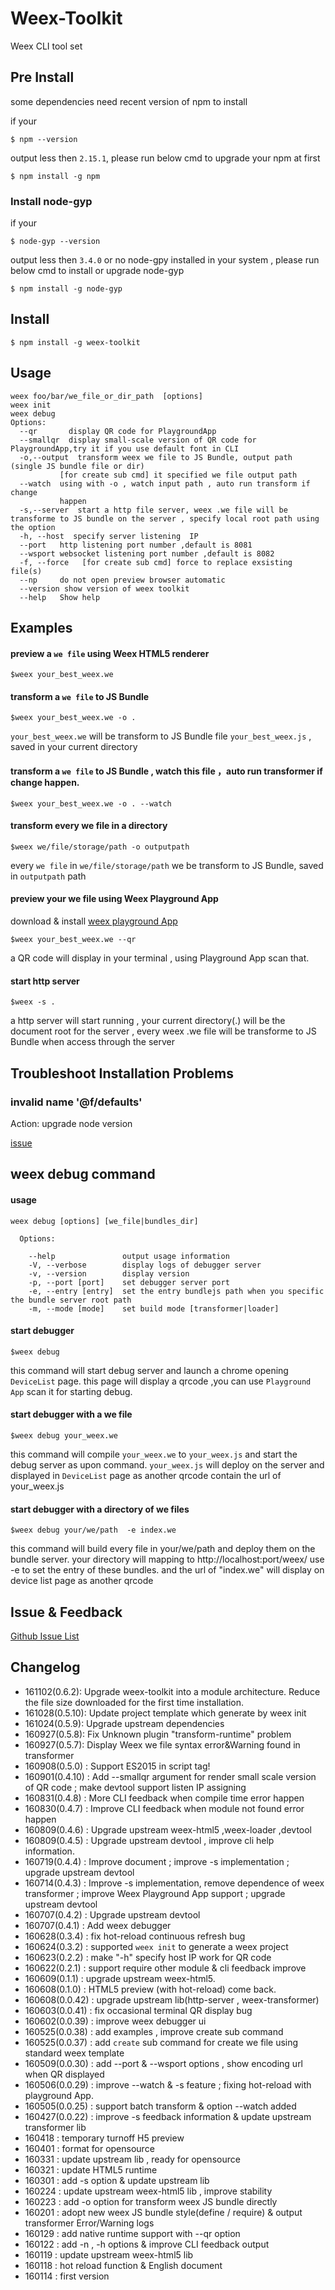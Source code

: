 Weex-Toolkit
============

Weex CLI tool set

## Pre Install
some dependencies need recent version of npm to install

if your
```
$ npm --version
```
output less then `2.15.1`, please run below cmd to upgrade your npm at first
```
$ npm install -g npm
```

### Install node-gyp
if your
```
$ node-gyp --version
```
output less then `3.4.0` or no node-gpy installed in your system , please run below cmd to install or upgrade node-gyp
```
$ npm install -g node-gyp
```

## Install
```
$ npm install -g weex-toolkit
```

## Usage

```
weex foo/bar/we_file_or_dir_path  [options]
weex init
weex debug
Options:
  --qr       display QR code for PlaygroundApp
  --smallqr  display small-scale version of QR code for PlaygroundApp,try it if you use default font in CLI         
  -o,--output  transform weex we file to JS Bundle, output path (single JS bundle file or dir)
           [for create sub cmd] it specified we file output path                    
  --watch  using with -o , watch input path , auto run transform if change
           happen
  -s,--server  start a http file server, weex .we file will be transforme to JS bundle on the server , specify local root path using the option
  -h, --host  specify server listening  IP 
  --port   http listening port number ,default is 8081            
  --wsport websocket listening port number ,default is 8082
  -f, --force   [for create sub cmd] force to replace exsisting file(s)
  --np     do not open preview browser automatic        
  --version show version of weex toolkit 
  --help   Show help                                                   
```

## Examples

#### preview a `we file` using Weex HTML5 renderer 
```
$weex your_best_weex.we
```

#### transform a `we file` to JS Bundle
```
$weex your_best_weex.we -o .
```
`your_best_weex.we` will be transform to JS Bundle file `your_best_weex.js` , saved in your current directory

#### transform a `we file` to JS Bundle , watch this file ，auto run transformer if change happen.
```
$weex your_best_weex.we -o . --watch
```

#### transform every we file in a directory 
```
$weex we/file/storage/path -o outputpath
```
every `we file` in `we/file/storage/path` we be transform to JS Bundle, saved in `outputpath` path

#### preview your we file using Weex Playground App
download & install [weex playground App](http://alibaba.github.io/weex/download.html)
```
$weex your_best_weex.we --qr
```
a QR code will display in your terminal , using Playground App scan that.


#### start http server
```
$weex -s .
```
a http server will start running , your current directory(.) will be the document root for the server , every weex .we file will be transforme to JS Bundle when access through the server

## Troubleshoot Installation Problems

### invalid name '@f/defaults'

Action: upgrade node version

[issue](https://github.com/weexteam/weex-toolkit/issues/17) 

## weex debug command
#### usage
```
weex debug [options] [we_file|bundles_dir]
            
  Options:

    --help               output usage information
    -V, --verbose        display logs of debugger server
    -v, --version        display version
    -p, --port [port]    set debugger server port
    -e, --entry [entry]  set the entry bundlejs path when you specific the bundle server root path
    -m, --mode [mode]    set build mode [transformer|loader]
```

#### start debugger
```
$weex debug
```
this command will start debug server and launch a chrome opening `DeviceList` page.
this page will display a qrcode ,you can use `Playground App` scan it for starting debug.

#### start debugger with a we file
```
$weex debug your_weex.we
```
this command will compile `your_weex.we` to `your_weex.js`  and start the debug server as upon command.
`your_weex.js` will deploy on the server and displayed in `DeviceList` page as  another qrcode contain the url of your_weex.js


#### start debugger with a directory of we files
```
$weex debug your/we/path  -e index.we
``` 
this command will build every file in your/we/path and deploy them on the bundle server. your directory will mapping to  http://localhost:port/weex/ 
use -e to set the entry of these bundles. and the url of "index.we" will display on device list page as another qrcode 


## Issue & Feedback

[Github Issue List](https://github.com/weexteam/weex-toolkit/issues)

## Changelog
* 161102(0.6.2):  Upgrade weex-toolkit into a module architecture. Reduce the file size downloaded for the first time installation. 
* 161028(0.5.10): Update project template which generate by weex init
* 161024(0.5.9):  Upgrade upstream dependencies
* 160927(0.5.8):  Fix Unknown plugin "transform-runtime" problem 
* 160927(0.5.7):  Display Weex we file syntax error&Warning found in transformer
* 160908(0.5.0) : Support ES2015 in script tag!
* 160901(0.4.10) : Add --smallqr argument for render small scale version of QR code ; make devtool support listen IP assigning
* 160831(0.4.8) : More CLI feedback when compile time error happen
* 160830(0.4.7) : Improve CLI feedback when module not found error happen
* 160809(0.4.6) : Upgrade upstream weex-html5 ,weex-loader ,devtool
* 160809(0.4.5) : Upgrade upstream devtool , improve cli help information.
* 160719(0.4.4) : Improve document ; improve -s implementation ; upgrade upstream devtool
* 160714(0.4.3) : Improve -s implementation, remove dependence of weex transformer ; improve Weex Playground App support ; upgrade upstream devtool
* 160707(0.4.2) : Upgrade upstream devtool
* 160707(0.4.1) : Add weex debugger
* 160628(0.3.4) : fix hot-reload continuous refresh  bug
* 160624(0.3.2) : supported `weex init` to generate a weex project
* 160623(0.2.2) : make "-h" specify host IP work for QR code 
* 160622(0.2.1) : support require other module & cli feedback improve
* 160609(0.1.1) : upgrade upstream weex-html5.
* 160608(0.1.0) : HTML5 preview (with hot-reload) come back.
* 160608(0.0.42) : upgrade upstream lib(http-server , weex-transformer) 
* 160603(0.0.41) : fix occasional terminal QR display bug
* 160602(0.0.39) : improve weex debugger ui 
* 160525(0.0.38) : add examples , improve create sub command
* 160525(0.0.37) : add `create` sub command for create we file using standard weex template
* 160509(0.0.30) : add --port & --wsport options , show encoding url when QR displayed
* 160506(0.0.29) : improve --watch & -s feature ; fixing hot-reload with playground App.
* 160505(0.0.25) : support batch transform & option --watch added
* 160427(0.0.22) : improve -s feedback information & update upstream transformer lib
* 160418 : temporary turnoff H5 preview
* 160401 : format for opensource
* 160331 : update upstream lib , ready for opensource
* 160321 : update HTML5 runtime
* 160301 : add -s option & update upstream lib
* 160224 : update upstream weex-html5 lib , improve stability
* 160223 : add -o option for transform weex JS bundle directly
* 160201 : adopt new weex JS bundle style(define / require) & output transformer Error/Warning logs
* 160129 : add native runtime support with --qr option
* 160122 : add -n , -h options & improve CLI feedback output
* 160119 : update upstream weex-html5 lib
* 160118 : hot reload function & English document
* 160114 : first version 
